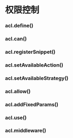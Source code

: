 # 权限控制

### acl.define()
### acl.can()
### acl.registerSnippet()
### acl.setAvailableAction()
### acl.setAvailableStrategy()
### acl.allow()
### acl.addFixedParams()
### acl.use()
### acl.middleware()

